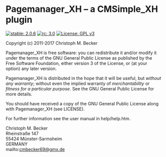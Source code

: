 Pagemanager_XH – a CMSimple_XH plugin
=====================================

[![stable: 2.0.6](https://img.shields.io/badge/stable-2.0.6-green.svg)](https://github.com/cmb69/pagemanager_xh/releases/tag/2.0.6)
[![rc: 3.0](https://img.shields.io/badge/stable-3.0-green.svg)](https://github.com/cmb69/pagemanager_xh/releases/tag/3.0)
[![License: GPL v3](https://img.shields.io/badge/License-GPL%20v3-blue.svg)](http://www.gnu.org/licenses/gpl-3.0)

Copyright (c) 2011-2017 Christoph M. Becker  

Pagemanager_XH is free software: you can redistribute it and/or modify
it under the terms of the GNU General Public License as published by
the Free Software Foundation, either version 3 of the License, or
(at your option) any later version.

Pagemanager_XH is distributed in the hope that it will be useful,
but *without any warranty*; without even the implied warranty of
*merchantability* or *fitness for a particular purpose*.  See the
GNU General Public License for more details.

You should have received a copy of the GNU General Public License
along with Pagemanager_XH (see LICENSE).

For further information see the user manual in help/help.htm.

Christoph M. Becker  
Rheinstraße 147  
55424 Münster-Sarmsheim  
GERMANY  
mailto:cmbecker69@gmx.de

